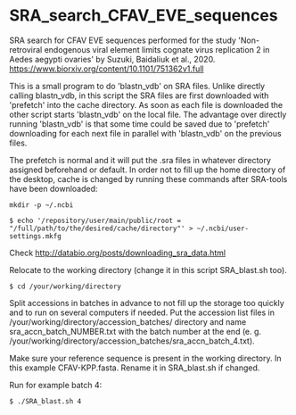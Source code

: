 # SRA_search_CFAV_EVE_sequences
SRA search for CFAV EVE sequences performed for the study 'Non-retroviral endogenous viral element limits cognate virus replication 2 in Aedes aegypti ovaries' by Suzuki, Baidaliuk et al., 2020. https://www.biorxiv.org/content/10.1101/751362v1.full

This is a small program to do 'blastn_vdb' on SRA files. Unlike directly calling blastn_vdb, in this script the SRA files are first downloaded with 'prefetch' into the cache directory. As soon as each file is downloaded the other script starts 'blastn_vdb' on the local file. The advantage over directly running 'blastn_vdb' is that some time could be saved due to 'prefetch' downloading for each next file in parallel with 'blastn_vdb' on the previous files.


The prefetch is normal and it will put the .sra files in whatever directory assigned beforehand or default.
In order not to fill up the home directory of the desktop, cache is changed by running these commands after SRA-tools have been downloaded:

`mkdir -p ~/.ncbi`

`$ echo '/repository/user/main/public/root = "/full/path/to/the/desired/cache/directory"' > ~/.ncbi/user-settings.mkfg`

Check http://databio.org/posts/downloading_sra_data.html

Relocate to the working directory (change it in this script SRA_blast.sh too).

`$ cd /your/working/directory`

Split accessions in batches in advance to not fill up the storage too quickly and to run on several computers if needed.
Put the accession list files in /your/working/directory/accession_batches/ directory and name sra_accn_batch_NUMBER.txt with the batch number at the end (e. g. /your/working/directory/accession_batches/sra_accn_batch_4.txt).

Make sure your reference sequence is present in the working directory. In this example CFAV-KPP.fasta. Rename it in SRA_blast.sh if changed.

Run for example batch 4:

`$ ./SRA_blast.sh 4`
